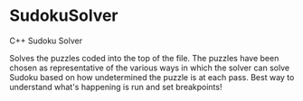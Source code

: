 # SudokuSolver
C++ Sudoku Solver

Solves the puzzles coded into the top of the file. The puzzles have been chosen as representative of the various ways in which the solver can solve Sudoku based on how undetermined the puzzle is at each pass.  Best way to understand what's happening is run and set breakpoints!
